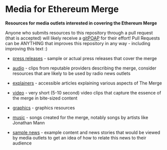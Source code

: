 # Media for Ethereum Merge

**Resources for media outlets interested in covering the Ethereum Merge**

Anyone who submits resources to this repository through a pull request (that is accepted) will likely receive a [gitPOAP](https://gitpoap.io) for their effort! Pull Requests can be ANYTHING that improves this repository in any way - including improving this text :)

* [press releases](english/press_releases) - sample or actual press releases that cover the merge

* [audio](english/audio) - clips from reputable providers describing the merge, consider resources that are likely to be used by radio news outlets

* [explainers](english/explainers) - accessible articles explaining various aspects of The Merge

* [video](english/video) - very short (5-10 second) video clips that capture the essence of the merge in bite-sized content

* [graphics](english/graphics) - graphics resources

* [music](english/music) - songs created for the merge, notably songs by artists like Jonathan Mann

* [sample news](english/sample_news) - example content and news stories that would be viewed by media outlets to get an idea of how to relate this news to their audience
